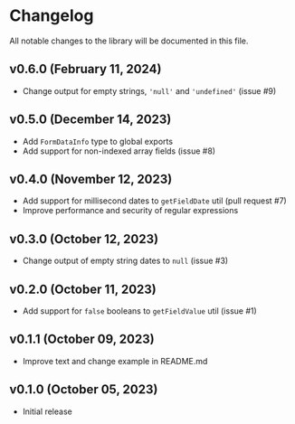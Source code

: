# Changelog

All notable changes to the library will be documented in this file.

## v0.6.0 (February 11, 2024)

- Change output for empty strings, `'null'` and `'undefined'` (issue #9)

## v0.5.0 (December 14, 2023)

- Add `FormDataInfo` type to global exports
- Add support for non-indexed array fields (issue #8)

## v0.4.0 (November 12, 2023)

- Add support for millisecond dates to `getFieldDate` util (pull request #7)
- Improve performance and security of regular expressions

## v0.3.0 (October 12, 2023)

- Change output of empty string dates to `null` (issue #3)

## v0.2.0 (October 11, 2023)

- Add support for `false` booleans to `getFieldValue` util (issue #1)

## v0.1.1 (October 09, 2023)

- Improve text and change example in README.md

## v0.1.0 (October 05, 2023)

- Initial release
